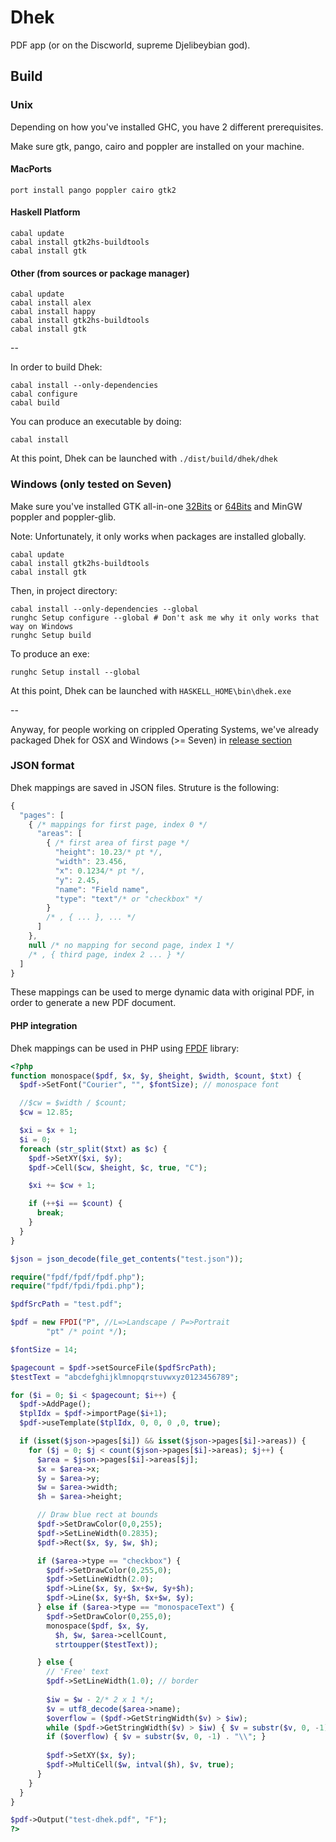 # Dhek

PDF app (or on the Discworld, supreme Djelibeybian god).

## Build

### Unix
Depending on how you've installed GHC, you have 2 different prerequisites.

Make sure gtk, pango, cairo and poppler are installed on your machine.

#### MacPorts

```
port install pango poppler cairo gtk2
```

#### Haskell Platform

```
cabal update
cabal install gtk2hs-buildtools
cabal install gtk
```

#### Other (from sources or package manager)

```
cabal update
cabal install alex
cabal install happy
cabal install gtk2hs-buildtools
cabal install gtk
```

--

In order to build Dhek:
```
cabal install --only-dependencies
cabal configure
cabal build
```

You can produce an executable by doing:

```
cabal install
```

At this point, Dhek can be launched with `./dist/build/dhek/dhek`

### Windows (only tested on Seven)

Make sure you've installed GTK all-in-one [32Bits](http://ftp.gnome.org/pub/gnome/binaries/win32/gtk+/2.24/gtk+-bundle_2.24.10-20120208_win32.zip) or [64Bits](http://ftp.gnome.org/pub/gnome/binaries/win64/gtk+/2.22/gtk+-bundle_2.22.1-20101229_win64.zip) and MinGW poppler and poppler-glib.

Note: Unfortunately, it only works when packages are installed globally.

```
cabal update
cabal install gtk2hs-buildtools
cabal install gtk
```

Then, in project directory:

```
cabal install --only-dependencies --global
runghc Setup configure --global # Don't ask me why it only works that way on Windows
runghc Setup build
```

To produce an exe:

```
runghc Setup install --global
```

At this point, Dhek can be launched with `HASKELL_HOME\bin\dhek.exe`

--

Anyway, for people working on crippled Operating Systems, we've already packaged Dhek for OSX and Windows (>= Seven) in [release section](https://github.com/applicius/dhek/releases)

### JSON format

Dhek mappings are saved in JSON files. Struture is the following:

```javascript
{
  "pages": [
    { /* mappings for first page, index 0 */
      "areas": [
        { /* first area of first page */
          "height": 10.23/* pt */,
          "width": 23.456,
          "x": 0.1234/* pt */,
          "y": 2.45,
          "name": "Field name",
          "type": "text"/* or "checkbox" */
        }
        /* , { ... }, ... */
      ]
    },
    null /* no mapping for second page, index 1 */
    /* , { third page, index 2 ... } */
  ]
}
```

These mappings can be used to merge dynamic data with original PDF,
in order to generate a new PDF document.

#### PHP integration

Dhek mappings can be used in PHP using [FPDF](http://www.fpdf.org/) library:

```php
<?php
function monospace($pdf, $x, $y, $height, $width, $count, $txt) {
  $pdf->SetFont("Courier", "", $fontSize); // monospace font

  //$cw = $width / $count;
  $cw = 12.85;

  $xi = $x + 1;
  $i = 0;
  foreach (str_split($txt) as $c) {
    $pdf->SetXY($xi, $y);
    $pdf->Cell($cw, $height, $c, true, "C");

    $xi += $cw + 1;

    if (++$i == $count) {
      break;
    }
  }
}

$json = json_decode(file_get_contents("test.json"));

require("fpdf/fpdf/fpdf.php");
require("fpdf/fpdi/fpdi.php");

$pdfSrcPath = "test.pdf";

$pdf = new FPDI("P", //L=>Landscape / P=>Portrait
		"pt" /* point */);

$fontSize = 14;

$pagecount = $pdf->setSourceFile($pdfSrcPath);
$testText = "abcdefghijklmnopqrstuvwxyz0123456789";

for ($i = 0; $i < $pagecount; $i++) {
  $pdf->AddPage();
  $tplIdx = $pdf->importPage($i+1);
  $pdf->useTemplate($tplIdx, 0, 0, 0 ,0, true);

  if (isset($json->pages[$i]) && isset($json->pages[$i]->areas)) {
    for ($j = 0; $j < count($json->pages[$i]->areas); $j++) {
      $area = $json->pages[$i]->areas[$j];
      $x = $area->x;
      $y = $area->y;
      $w = $area->width;
      $h = $area->height;

      // Draw blue rect at bounds
      $pdf->SetDrawColor(0,0,255);
      $pdf->SetLineWidth(0.2835);	
      $pdf->Rect($x, $y, $w, $h);

      if ($area->type == "checkbox") {
        $pdf->SetDrawColor(0,255,0);
        $pdf->SetLineWidth(2.0);
        $pdf->Line($x, $y, $x+$w, $y+$h);
        $pdf->Line($x, $y+$h, $x+$w, $y);
      } else if ($area->type == "monospaceText") {
        $pdf->SetDrawColor(0,255,0);
        monospace($pdf, $x, $y, 
          $h, $w, $area->cellCount,
          strtoupper($testText));

      } else {
        // 'Free' text
        $pdf->SetLineWidth(1.0); // border
        
        $iw = $w - 2/* 2 x 1 */;
        $v = utf8_decode($area->name);
        $overflow = ($pdf->GetStringWidth($v) > $iw);
        while ($pdf->GetStringWidth($v) > $iw) { $v = substr($v, 0, -1); }
        if ($overflow) { $v = substr($v, 0, -1) . "\\"; }
        
        $pdf->SetXY($x, $y);
        $pdf->MultiCell($w, intval($h), $v, true);
      }
    }
  } 
}

$pdf->Output("test-dhek.pdf", "F");
?>
```
